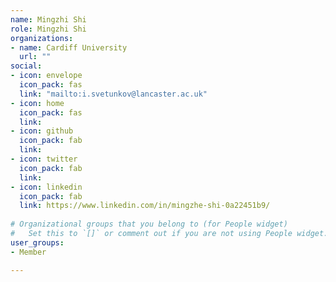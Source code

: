 ```yaml
---
name: Mingzhi Shi
role: Mingzhi Shi
organizations:
- name: Cardiff University 
  url: ""
social:
- icon: envelope
  icon_pack: fas
  link: "mailto:i.svetunkov@lancaster.ac.uk"
- icon: home
  icon_pack: fas
  link: 
- icon: github
  icon_pack: fab
  link: 
- icon: twitter
  icon_pack: fab
  link: 
- icon: linkedin
  icon_pack: fab
  link: https://www.linkedin.com/in/mingzhe-shi-0a22451b9/
  
# Organizational groups that you belong to (for People widget)
#   Set this to `[]` or comment out if you are not using People widget.  
user_groups:
- Member

---
```


